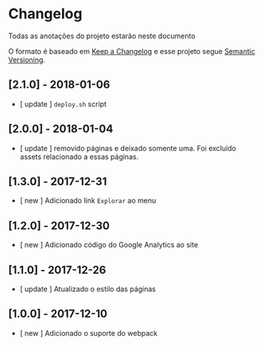 # Changelog

Todas as anotações do projeto estarão neste documento

O formato é baseado em [Keep a Changelog](http://keepachangelog.com/en/1.0.0/)
e esse projeto segue [Semantic Versioning](http://semver.org/spec/v2.0.0.html).

## [2.1.0] - 2018-01-06
- [ update ] `deploy.sh` script

## [2.0.0] - 2018-01-04
- [ update ] removido páginas e deixado somente uma. Foi excluído assets relacionado a essas páginas.

## [1.3.0] - 2017-12-31
- [ new ] Adicionado link `Explorar` ao menu

## [1.2.0] - 2017-12-30
- [ new ] Adicionado código do Google Analytics ao site

## [1.1.0] - 2017-12-26
- [ update ] Atualizado o estilo das páginas

## [1.0.0] - 2017-12-10
- [ new ] Adicionado o suporte do webpack
